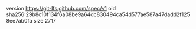 version https://git-lfs.github.com/spec/v1
oid sha256:29b8c10f134f6a08be9a64dc830494ca54d577ae587a47dadd2f1258ee7ab0fa
size 2717
